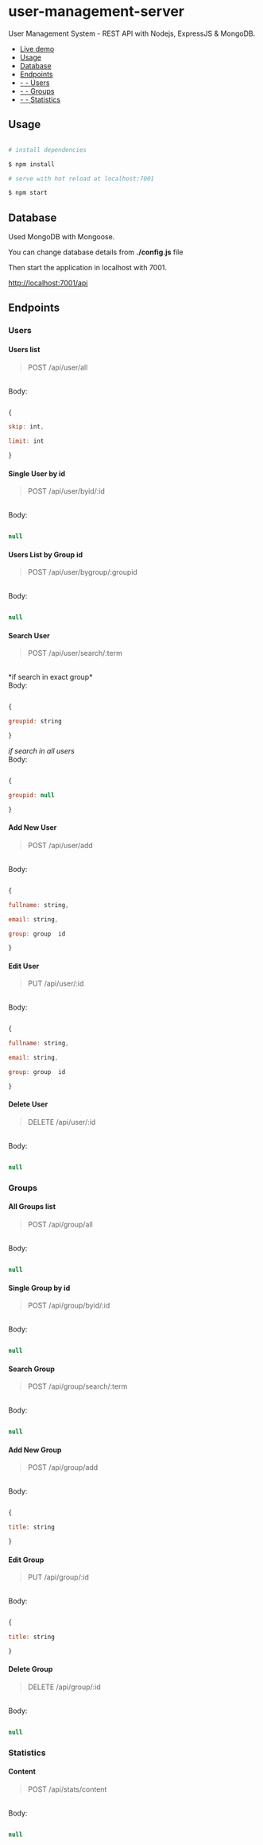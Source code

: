 
# user-management-server

User Management System - REST API with Nodejs, ExpressJS &amp; MongoDB.

  
  

 - [Live demo](#live-demo)
 - [Usage](#usage)
 - [Database](#database)
 - [Endpoints](#endpoints)
 - [ - - Users](#users)
 - [ - - Groups](#groups)
 - [ - - Statistics](#statistics)
 

## Usage

  
``` bash

# install dependencies

$ npm install

# serve with hot reload at localhost:7001

$ npm start

```

  
## Database

Used MongoDB with Mongoose. <br />

You can change database details from **./config.js** file

Then start the application in localhost with 7001.

[http://localhost:7001/api](http://localhost:7001/api)

## Endpoints

### Users

#### Users list

> POST /api/user/all

<br />
Body:

```javascript

{

skip: int,

limit: int

}

```

  

#### Single User by id

> POST /api/user/byid/:id

<br />
Body:

```javascript

null

```

  

#### Users List by Group id

> POST /api/user/bygroup/:groupid

<br />
Body:

```javascript

null

```

  

#### Search User

> POST /api/user/search/:term

<br />
*if search in exact group*
<br />
Body:

```javascript

{

groupid: string

}

```
*if search in all users*
<br />
Body:
```javascript

{

groupid: null

}

```

  

#### Add New User

> POST /api/user/add

<br />
Body:

```javascript

{

fullname: string,

email: string,

group: group  id

}

```

  

#### Edit User

> PUT /api/user/:id

<br />
Body:

```javascript

{

fullname: string,

email: string,

group: group  id

}

```

  
  

#### Delete User

> DELETE /api/user/:id

<br />
Body:

```javascript

null

```

  

### Groups

#### All Groups list

> POST /api/group/all

<br />
Body:

```javascript

null

```

  

#### Single Group by id

> POST /api/group/byid/:id

<br />
Body:

```javascript

null

```

  

#### Search Group

> POST /api/group/search/:term

<br />
Body:

```javascript

null

```

  

#### Add New Group

> POST /api/group/add

<br />
Body:

```javascript

{

title: string

}

```

  

#### Edit Group

> PUT /api/group/:id

<br />
Body:

```javascript

{

title: string

}

```

  
  

#### Delete Group

> DELETE /api/group/:id

<br />
Body:

```javascript

null

```

  

### Statistics

#### Content

> POST /api/stats/content

<br />
Body:

```javascript

null

```
